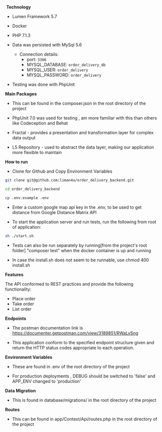  **Technology**

- Lumen Framework 5.7

- Docker

- PHP 7.1.3

- Data was persisted with MySql 5.6 
    - Connection details:
        - port: `3306`
        - MYSQL_DATABASE: `order_delivery_db`
        - MYSQL_USER: `order_delivery`
        - MYSQL_PASSWORD: `order_delivery`

- Testing was done with PhpUnit 

 **Main Packages**

- This can be found in the composer.json in the root directory of the project

- PhpUnit 7.0 was used for testing , am more familiar with this than others like Codeception and Behat

- Fractal -  provides a presentation and transformation layer for complex data output

- L5 Repository - used to abstract the data layer, making our application more flexible to maintain 

 **How to run**
- Clone for Github and Copy Environment Variables
```bash
git clone git@github.com:liman4u/order_delivery_backend.git

cd order_delivery_backend

cp .env.example .env
```

- Enter a custom google map api key in the .env, to be used to get distance from Google Distance Matrix API

- To start the application server and run tests, run the following from root of application:
```bash
sh ./start.sh
```
- Tests can also be run separately by running[from the project's root folder] "composer test" when the docker container is up and running

- In case the install.sh does not seem to be runnable, use chmod 400 install.sh

 **Features**

The API  conformed to REST practices and  provide the following functionality:

- Place order
- Take order
- List order

 **Endpoints**

- The postman documentation link is https://documenter.getpostman.com/view/3189851/RWaLvSng

- This application conform to the specified endpoint structure given and return the HTTP status codes appropriate to each operation.  


 **Environment Variables**

- These are found in .env of the root directory of the project

- For production deployments , DEBUG should be switched to 'false' and APP_ENV changed to 'production'


 **Data Migration**

- This is found in database/migrations/ in the root directory of the project


 **Routes**

- This can be found in app/Context/Api/routes.php in the root directory of the project